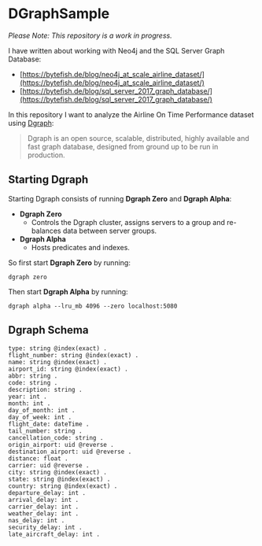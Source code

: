 # DGraphSample #

*Please Note: This repository is a work in progress.*

I have written about working with Neo4j and the SQL Server Graph Database:

* [https://bytefish.de/blog/neo4j_at_scale_airline_dataset/](https://bytefish.de/blog/neo4j_at_scale_airline_dataset/)
* [https://bytefish.de/blog/sql_server_2017_graph_database/](https://bytefish.de/blog/sql_server_2017_graph_database/)

In this repository I want to analyze the Airline On Time Performance dataset using [Dgraph]:

> Dgraph is an open source, scalable, distributed, highly available and fast graph database, 
> designed from ground up to be run in production.

## Starting Dgraph ##

Starting Dgraph consists of running **Dgraph Zero** and **Dgraph Alpha**:

* **Dgraph Zero**
    * Controls the Dgraph cluster, assigns servers to a group and re-balances data between server groups.
* **Dgraph Alpha** 
    * Hosts predicates and indexes.

So first start **Dgraph Zero** by running:

```
dgraph zero
```

Then start **Dgraph Alpha** by running:

```
dgraph alpha --lru_mb 4096 --zero localhost:5080
```

## Dgraph Schema ##

```
type: string @index(exact) .
flight_number: string @index(exact) .
name: string @index(exact) .
airport_id: string @index(exact) .
abbr: string .
code: string .
description: string .
year: int .
month: int .
day_of_month: int .
day_of_week: int .
flight_date: dateTime .
tail_number: string .
cancellation_code: string .
origin_airport: uid @reverse .
destination_airport: uid @reverse .
distance: float .
carrier: uid @reverse .
city: string @index(exact) .
state: string @index(exact) .
country: string @index(exact) .
departure_delay: int .
arrival_delay: int .
carrier_delay: int .
weather_delay: int .
nas_delay: int .
security_delay: int .
late_aircraft_delay: int .
```

[Dgraph]: https://dgraph.io/
